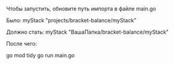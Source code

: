 Чтобы запустить, обновите путь импорта в файле main.go

Было: 
myStack "projects/bracket-balance/myStack"

Должно стать: 
myStack "ВашаПапка/bracket-balance/myStack"


После чего:

go mod tidy 
go run main.go